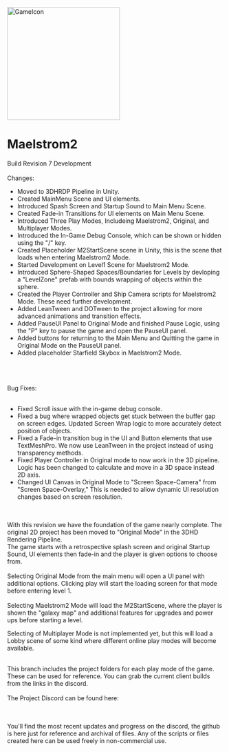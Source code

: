 
<img width="262" alt="GameIcon" src="https://github.com/jackandcarter/Maelstrom2/assets/131922119/e0db474a-305b-4e98-9ae8-0b76d7da7c0a">

# Maelstrom2

Build Revision 7 Development
<BR><BR>
Changes:

 - Moved to 3DHRDP Pipeline in Unity.<BR>
 - Created MainMenu Scene and UI elements.<BR>
 - Introduced Spash Screen and Startup Sound to Main Menu Scene.<BR>
 - Created Fade-in Transitions for UI elements on Main Menu Scene.<BR>
 - Introduced Three Play Modes, Includeing Maelstrom2, Original, and Multiplayer Modes.<BR>
 - Introduced the In-Game Debug Console, which can be shown or hidden using the "/" key.<BR>
 - Created Placeholder M2StartScene scene in Unity, this is the scene that loads when entering Maelstrom2 Mode.<BR>
 - Started Development on Level1 Scene for Maelstrom2 Mode.<BR>
 - Introduced Sphere-Shaped Spaces/Boundaries for Levels by devloping a "LevelZone" prefab with bounds wrapping of objects within the sphere.<BR>
 - Created the Player Controller and Ship Camera scripts for Maelstrom2 Mode. These need further development.<BR>
 - Added LeanTween and DOTween to the project allowing for more advanced animations and transition effects.<BR>
 - Added PauseUI Panel to Original Mode and finished Pause Logic, using the "P" key to pause the game and open the PauseUI panel.<BR>
 - Added buttons for returning to the Main Menu and Quitting the game in Original Mode on the PauseUI panel.<BR>
 - Added placeholder Starfield Skybox in Maelstrom2 Mode.<BR>
   <BR><BR><BR>



Bug Fixes:<BR><BR>

 - Fixed Scroll issue with the in-game debug console.<BR>
 - Fixed a bug where wrapped objects get stuck between the buffer gap on screen edges. Updated Screen Wrap logic to more accurately detect position of objects.<BR>
 - Fixed a Fade-in transition bug in the UI and Button elements that use TextMeshPro. We now use LeanTween in the project instead of using transparency methods.<BR>
 - Fixed Player Controller in Original mode to now work in the 3D pipeline. Logic has been changed to calculate and move in a 3D space instead 2D axis.<BR>
 - Changed UI Canvas in Original Mode to "Screen Space-Camera" from "Screen Space-Overlay," This is needed to allow dynamic UI resolution changes based on screen resolution.<BR>
<BR><BR>

With this revision we have the foundation of the game nearly complete. The original 2D project has been moved to "Original Mode" in the 3DHD Rendering Pipeline.<BR>
The game starts with a retrospective splash screen and original Startup Sound, UI elements then fade-in and the player is given options to choose from.<BR>
<BR>
Selecting Original Mode from the main menu will open a UI panel with additional options. Clicking play will start the loading screen for that mode before entering level 1.
<BR><BR>
Selecting Maelstrom2 Mode will load the M2StartScene, where the player is shown the "galaxy map" and additional features for upgrades and power ups before starting a level.<BR>

Selecting of Multiplayer Mode is not implemented yet, but this will load a Lobby scene of some kind where different online play modes will become available.<BR><BR>


This branch includes the project folders for each play mode of the game. These can be used for reference. You can grab the current client builds from the links in the discord.<BR><BR>
The Project Discord can be found here:

<BR><BR>
You'll find the most recent updates and progress on the discord, the github is here just for reference and archival of files. Any of the scripts or files created here can be used freely in non-commercial use.



